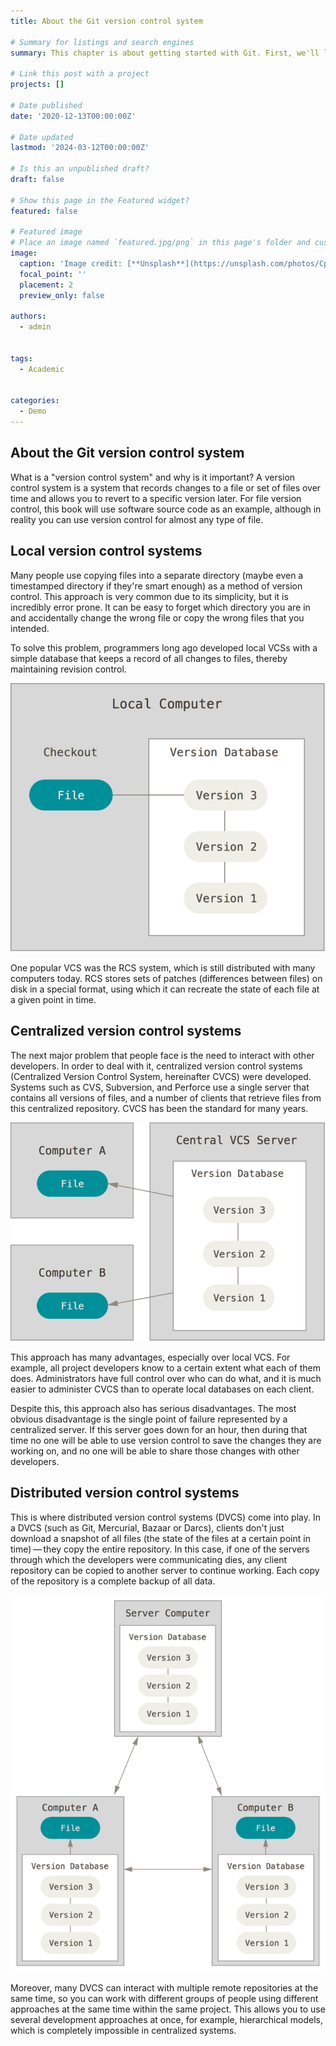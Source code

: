 ```yaml
---
title: About the Git version control system

# Summary for listings and search engines
summary: This chapter is about getting started with Git. First, we'll learn the basics of version control systems, then we'll move on to how to run Git on your OS and finally set it up for work. At the end of the chapter, you will already know what Git is and why you should use it, and you will also have a system that is finally configured to work.

# Link this post with a project
projects: []

# Date published
date: '2020-12-13T00:00:00Z'

# Date updated
lastmod: '2024-03-12T00:00:00Z'

# Is this an unpublished draft?
draft: false

# Show this page in the Featured widget?
featured: false

# Featured image
# Place an image named `featured.jpg/png` in this page's folder and customize its options here.
image:
  caption: 'Image credit: [**Unsplash**](https://unsplash.com/photos/CpkOjOcXdUY)'
  focal_point: ''
  placement: 2
  preview_only: false

authors:
  - admin
 

tags:
  - Academic
  

categories:
  - Demo
---
```



## About the Git version control system

   What is a "version control system" and why is it important? A version control system is a system that records changes to a file or set of files over time and allows you to revert to a specific version later. For file version control, this book will use software source code as an example, although in reality you can use version control for almost any type of file.

## Local version control systems

  Many people use copying files into a separate directory (maybe even a timestamped directory if they're smart enough) as a method of version control. This approach is very common due to its simplicity, but it is incredibly error prone. It can be easy to forget which directory you are in and accidentally change the wrong file or copy the wrong files that you intended.

 To solve this problem, programmers long ago developed local VCSs with a simple database that keeps a record of all changes to files, thereby maintaining revision control.

![Local version control](git1.png)

  One popular VCS was the RCS system, which is still distributed with many computers today. RCS stores sets of patches (differences between files) on disk in a special format, using which it can recreate the state of each file at a given point in time.

## Centralized version control systems

 The next major problem that people face is the need to interact with other developers. In order to deal with it, centralized version control systems (Centralized Version Control System, hereinafter CVCS) were developed. Systems such as CVS, Subversion, and Perforce use a single server that contains all versions of files, and a number of clients that retrieve files from this centralized repository. CVCS has been the standard for many years.
 
![Centralized version control](git2.png)

  This approach has many advantages, especially over local VCS. For example, all project developers know to a certain extent what each of them does. Administrators have full control over who can do what, and it is much easier to administer CVCS than to operate local databases on each client.

  Despite this, this approach also has serious disadvantages. The most obvious disadvantage is the single point of failure represented by a centralized server. If this server goes down for an hour, then during that time no one will be able to use version control to save the changes they are working on, and no one will be able to share those changes with other developers.
 
## Distributed version control systems

   This is where distributed version control systems (DVCS) come into play. In a DVCS (such as Git, Mercurial, Bazaar or Darcs), clients don't just download a snapshot of all files (the state of the files at a certain point in time) — they copy the entire repository. In this case, if one of the servers through which the developers were communicating dies, any client repository can be copied to another server to continue working. Each copy of the repository is a complete backup of all data.
   
![Distributed version control](git3.png)

  Moreover, many DVCS can interact with multiple remote repositories at the same time, so you can work with different groups of people using different approaches at the same time within the same project. This allows you to use several development approaches at once, for example, hierarchical models, which is completely impossible in centralized systems.
